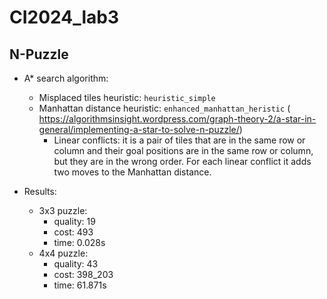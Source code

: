 # CI2024_lab3
## N-Puzzle

- A* search algorithm:
    - Misplaced tiles heuristic: `heuristic_simple`
    - Manhattan distance heuristic: `enhanced_manhattan_heristic` ( https://algorithmsinsight.wordpress.com/graph-theory-2/a-star-in-general/implementing-a-star-to-solve-n-puzzle/)
        - Linear conflicts: it is a pair of tiles that are in the same row or column and their goal positions are in the same row or column, but they are in the wrong order. For each linear conflict it adds two moves to the Manhattan distance.

- Results:
    - 3x3 puzzle:
        - quality: 19
        - cost: 493
        - time: 0.028s
    - 4x4 puzzle:
        - quality: 43
        - cost: 398_203
        - time: 61.871s


